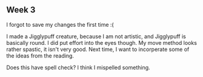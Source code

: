 ## Week 3

I forgot to save my changes the first time :(

I made a Jigglypuff creature, because I am not artistic, and Jigglypuff is basically round. I did put effort into the eyes though. My move method looks rather spastic, it isn't very good. Next time, I want to incorperate some of the ideas from the reading.

Does this have spell check? I think I mispelled something.

